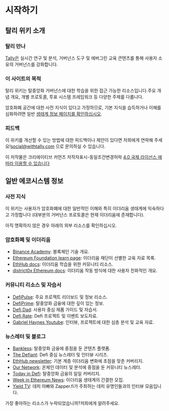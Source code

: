 # 시작하기  

## 탈리 위키 소개

### 탈리 만나

[Tally은](https://www.withtally.com/) 실시간 연구 및 분석, 거버넌스 도구 및 에버그린 교육 콘텐츠를 통해 사용자 소유의 거버넌스를 강화합니다.

### 이 사이트의 목적

탈리 위키는 탈중앙화 거버넌스에 대한 학습을 위한 접근 가능한 리소스입니다.주요 개념 개요, 개별 프로토콜, 투표 시스템 프레임워크 등 다양한 주제를 다룹니다.

암호화폐 공간에 대한 사전 지식이 있다고 가정하므로, 기본 지식을 습득하거나 이해를 심화하려면 일반 [생태계 정보 페이지를 확인하십시오](https://wiki.withtally.com/docs/en/general-ecosystem-info).

### 피드백

이 위키를 개선할 수 있는 방법에 대한 피드백이나 제안이 있다면 저희에게 연락해 주세요!social@withtally.com 으로 문의하실 수 있습니다.

이 저작물은 크리에이티브 커먼즈 저작자표시-동일조건변경허락 [4.0 국제 라이선스 에 따라 이용할 수 있습니다](https://creativecommons.org/licenses/by-sa/4.0/)

## 일반 에코시스템 정보

### 사전 지식

이 위키는 사용자가 암호화폐에 대한 일반적인 이해와 특히 이더리움 생태계에 익숙하다고 가정합니다 (대부분의 거버넌스 프로토콜은 현재 이더리움에 존재합니다).

아직 명확하지 않은 경우 아래의 외부 리소스를 확인하십시오.

### 암호화폐 및 이더리움

- [Binance Academy](https://academy.binance.com/en/articles/how-does-blockchain-work): 블록체인 기술 개요.
- [Ethereum Foundation learn page](https://ethereum.org/en/learn/): 이더리움 재단이 선별한 교육 자료 목록.
- [EthHub docs](https://docs.ethhub.io): 이더리움 학습을 위한 커뮤니티 리소스.
- [district0x Ethereum docs](https://education.district0x.io/general-topics/understanding-ethereum/): 이더리움 작동 방식에 대한 사용자 친화적인 개요.

### 커뮤니티 리소스 및 자습서

- [DefiPulse](https://defipulse.com/): 주요 프로젝트 리더보드 및 정보 리소스.
- [DefiPrime](https://defiprime.com/): 탈중앙화 금융에 대한 깊이 있는 정보.
- [Defi Dad](https://www.youtube.com/channel/UCatItl6C7wJp9txFMbXbSTg): 사용자 중심 제품 가이드 및 자습서.
- [Defi Rate](https://defirate.com/): Defi 프로젝트 및 이벤트 보도자료.
- [Gabriel Haynes Youtube](https://www.youtube.com/gabrielhaines): 인터뷰, 프로젝트에 대한 심층 분석 및 교육 자료.

### 뉴스레터 및 블로그

- [Bankless](https://bankless.substack.com/): 탈중앙화 금융에 중점을 둔 콘텐츠 플랫폼.
- [The Defiant](https://thedefiant.substack.com/): Defi 중심 뉴스레터 및 인터뷰 시리즈.
- [EthHub newsletter](https://ethhub.substack.com/): 기본 계층 이더리움 변화에 초점을 맞춘 커버리지.
- [Our Network](https://ournetwork.substack.com/): 온체인 데이터 및 분석에 중점을 둔 커뮤니티 뉴스레터.
- [Today in Defi](https://todayindefi.substack.com/): 탈중앙화 금융의 일일 커버리지.
- [Week in Ethereum News](https://weekinethereumnews.com/): 이더리움 생태계의 간결한 모집.
- [Yield TV](https://www.youtube.com/channel/UCYq3ZxBx7P2ckJyWVDC597g): 데피 아빠와 Zapper.fi가 주최하는 데피 유명인들과의 인터뷰 모음입니다.

가장 좋아하는 리소스가 누락되었습니까?저희에게 알려주세요.
